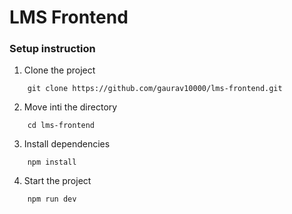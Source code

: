 # LMS Frontend

### Setup instruction

1. Clone the project
```
    git clone https://github.com/gaurav10000/lms-frontend.git
```
2. Move inti the directory
```
    cd lms-frontend
```
3. Install dependencies 
```
    npm install
```
4. Start the project
```
    npm run dev
```